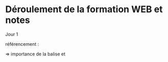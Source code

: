 Déroulement de la formation WEB et notes
============================================================
Jour 1

référencement :

=> importance de la balise <meta> et <title> pour le référencement. (analysé par le robot google + visible sur google par l'utilisateur).
=> possibilité de donner des instructions au robot google avec le fichier "robot.txt" à la racine du nom de domaine.

CSS :
=> site mémo : css tricks


HTML :
- description statique
- 1 balise entête qui décrit le document
- 1 balise body qui décrit le contenu

CSS :
- apporte de la mise en page des pages html

JS :
- apporte le dynamisme à la page
- language de scripte

----------------------------------------------------------------------------------------------
Jour 2

Client : navigateur (js + ressources => pages html, images...)
Serveur : BDD + PHP	

caractéritiques du PHP :
=> language interprété
	- pas de compilation
	- interopérable car dépend de l'interpréteur php
=> orienté objet depuis PHP4
=> api native de connexion à MySQL (ex: PDO)
=> typage faible

Philosophie PHP 
=> simple
=> spécialisé dans la création WEB
=> OpenSource (grosse communauté + gratuit)
=> portée globale ($GLOBALS) très peu utilisé
=> portée session ($SESSION)
=> portée requête ($_REQUEST)
=> gestion des entêtes HTTP ( accès via $GET, $POST, $SERVER ...)
----------------------------------------------------------------------------------------------
Jour 3

Mise en place de l'archi MVC

plugin ST3 Alignment pour la mise en page des affectations :

	$this->vars['titre']= '';
	$this->vars['soustitre']   = '';	
	$this->vars['introduction']       = '';
			|
			v
	$this->vars['titre']        = '';
	$this->vars['soustitre']    = '';		
	$this->vars['introduction'] = '';

plugin Emmet pour les raccourcis de création de balise html

framework css foundation (aussi bootstrap)g

----------------------------------------------------------------------------------------------
Jour 4 
- ajout de fonctionalités et controleurs
- utilisation de Javascript et JQuerry pour dynamiser	


----------------------------------------------------------------------------------------------
Jour 5

manipulation de la variable globale SESSION en php pour mettre en place un mecanisme de connexion
Ionic framework & Cordova & Angular JS
Code Académique formation en ligne
TinyMCE -advanced TextAreas
